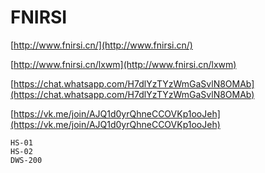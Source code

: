 # FNIRSI

[http://www.fnirsi.cn/](http://www.fnirsi.cn/)

[http://www.fnirsi.cn/lxwm](http://www.fnirsi.cn/lxwm)

[https://chat.whatsapp.com/H7dlYzTYzWmGaSvlN8OMAb](https://chat.whatsapp.com/H7dlYzTYzWmGaSvlN8OMAb)

[https://vk.me/join/AJQ1d0yrQhneCCOVKp1ooJeh](https://vk.me/join/AJQ1d0yrQhneCCOVKp1ooJeh)

```{toctree}
HS-01
HS-02
DWS-200
```
